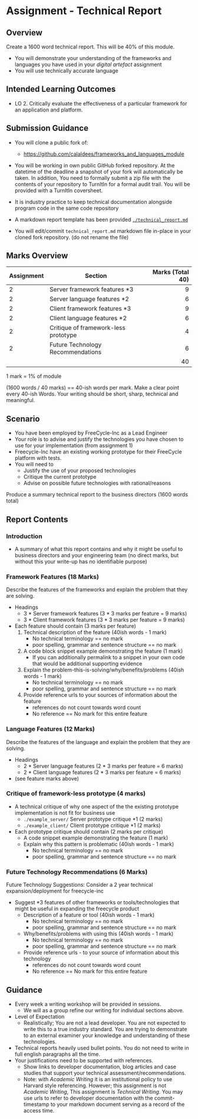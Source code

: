 Assignment - Technical Report
=============================

Overview
--------

Create a 1600 word technical report. This will be 40% of this module.

* You will demonstrate your understanding of the frameworks and languages you have used in your _digital artefact_ assignment
* You will use technically accurate language


Intended Learning Outcomes 
--------------------------

* LO 2. Critically evaluate the effectiveness of a particular framework for an application and platform.


Submission Guidance
-------------------

* You will clone a public fork of:
    * https://github.com/calaldees/frameworks_and_languages_module
* You will be working in own public GitHub forked repository. At the datetime of the deadline a snapshot of your fork will automatically be taken. In addition, You need to formally submit a zip file with the contents of your repository to TurnItIn for a formal audit trail. You will be provided with a TurnItIn coversheet.

* It is industry practice to keep technical documentation alongside program code in the same code repository
* A markdown report template has been provided [`./technical_report.md`](https://github.com/calaldees/frameworks_and_languages_module/blob/main/technical_report.md)
* You will edit/commit `technical_report.md` markdown file in-place in your cloned fork repository. (do not rename the file)


Marks Overview
--------------

| Assignment | Section | Marks (Total 40) |
|---|--------------------------------|---:|
| 2 | Server framework features *3   |  9 |
| 2 | Server language features *2    |  6 |
| 2 | Client framework features *3   |  9 |
| 2 | Client language features *2    |  6 |
| 2 | Critique of framework-less prototype |  4 |
| 2 | Future Technology Recommendations    |  6 |
|   |                                | 40 |

1 mark = 1% of module

(1600 words / 40 marks) == 40-ish words per mark. Make a clear point every 40-ish Words.
Your writing should be short, sharp, technical and meaningful.


Scenario
--------

* You have been employed by FreeCycle-Inc as a Lead Engineer
* Your role is to advise and justify the technologies you have chosen to use for your implementation (from assignment 1)
* Freecycle-Inc have an existing working prototype for their FreeCycle platform with tests.
* You will need to 
  * Justify the use of your proposed technologies
  * Critique the current prototype
  * Advise on possible future technologies with rational/reasons
  
Produce a summary technical report to the business directors (1600 words total)


Report Contents
---------------

### Introduction

* A summary of what this report contains and why it might be useful to business directors and your engineering team (no direct marks, but without this your write-up has no identifiable purpose)


### Framework Features (18 Marks)

Describe the features of the frameworks and explain the problem that they are solving.

* Headings
    * 3 * Server framework features (3 * 3 marks per feature = 9 marks)
    * 3 * Client framework features (3 * 3 marks per feature = 9 marks)
* Each feature should contain (3 marks per feature)
    1. Technical description of the feature (40ish words - 1 mark)
        * No technical terminology == no mark
        * poor spelling, grammar and sentence structure == no mark
    2. A code block snippet example demonstrating the feature (1 mark)
        * If you can additionally permalink to a snippet in your own code that would be additional supporting evidence
    3. Explain the problem-this-is-solving/why/benefits/problems (40ish words - 1 mark)
        * No technical terminology == no mark
        * poor spelling, grammar and sentence structure == no mark
    4. Provide reference urls to your sources of information about the feature
        * references do not count towards word count
        * No reference == No mark for this entire feature

### Language Features (12 Marks)

Describe the features of the language and explain the problem that they are solving.

* Headings
    * 2 * Server language features (2 * 3 marks per feature = 6 marks)
    * 2 * Client language features (2 * 3 marks per feature = 6 marks)
* (see feature marks above)

### Critique of framework-less prototype (4 marks)

* A technical critique of why one aspect of the the existing prototype implementation is not fit for business use
    * `./example_server/` Server prototype critique *1 (2 marks)
    * `./example_client/` Client prototype critique *1 (2 marks)
* Each prototype critique should contain (2 marks per critique)
    * A code snippet example demonstrating the feature (1 mark)
    * Explain why this pattern is problematic (40ish words - 1 mark)
        * No technical terminology == no mark
        * poor spelling, grammar and sentence structure == no mark

### Future Technology Recommendations (6 Marks)

Future Technology Suggestions: Consider a 2 year technical expansion/deployment for freecycle-inc
* Suggest *3 features of other frameworks or tools/technologies that might be useful in expanding the freecycle product
    * Description of a feature or tool (40ish words - 1 mark)
        * No technical terminology == no mark
        * poor spelling, grammar and sentence structure == no mark
    * Why/benefits/problems with using this (40ish words - 1 mark)
        * No technical terminology == no mark
        * poor spelling, grammar and sentence structure == no mark
    * Provide reference urls - to your source of information about this technology
        * references do not count towards word count
        * No reference == No mark for this entire feature


Guidance
--------

* Every week a writing workshop will be provided in sessions.
    * We will as a group refine our writing for individual sections above.
* Level of Expectation
    * Realistically; You are not a lead developer. You are not expected to write this to a true industry standard. You are trying to demonstrate to an external examiner your knowledge and understanding of these technologies.
* Technical reports heavily used bullet points. You do not need to write in full english paragraphs all the time.
* Your justifications need to be supported with references. 
    * Show links to developer documentation, blog articles and case studies that support your technical assessment/recommendations.
    * Note: with _Academic Writing_ it is an institutional policy to use Harvard style referencing. However; this assignment is not _Academic Writing_, This assignment is _Technical Writing_. You may use urls to refer to developer documentation with the commit-timestamp to your markdown document serving as a record of the access time.
